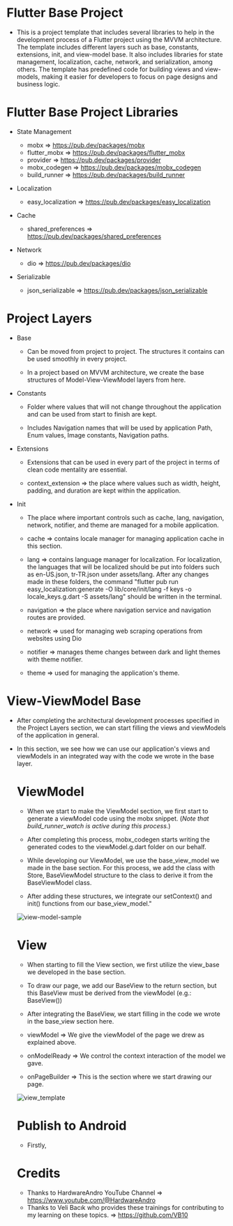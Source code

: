 # Flutter Base Project


-  This is a project template that includes several libraries to help in the development process of a Flutter project using the MVVM architecture. The template includes different layers such as base, constants, extensions, init, and view-model base. It also includes libraries for state management, localization, cache, network, and serialization, among others. The template has predefined code for building views and view-models, making it easier for developers to focus on page designs and business logic.

# Flutter Base Project Libraries
- State Management
  - mobx => https://pub.dev/packages/mobx
  - flutter_mobx => https://pub.dev/packages/flutter_mobx
  - provider => https://pub.dev/packages/provider
  - mobx_codegen => https://pub.dev/packages/mobx_codegen
  - build_runner => https://pub.dev/packages/build_runner
  
- Localization
  - easy_localization => https://pub.dev/packages/easy_localization 

- Cache
  - shared_preferences => https://pub.dev/packages/shared_preferences

- Network 
  - dio => https://pub.dev/packages/dio

- Serializable
  - json_serializable => https://pub.dev/packages/json_serializable

# Project Layers
- Base 
  - Can be moved from project to project. The structures it contains can be used smoothly in every project.
  
  - In a project based on MVVM architecture, we create the base structures of Model-View-ViewModel layers from here.
 
- Constants 
  - Folder where values that will not change throughout the application and can be used from start to finish are kept.
  
  - Includes Navigation names that will be used by application Path, Enum values, Image constants, Navigation paths.
  
- Extensions
  - Extensions that can be used in every part of the project in terms of clean code mentality are essential.

  - context_extension => the place where values such as width, height, padding, and duration are kept within the application.
  
- Init
  - The place where important controls such as cache, lang, navigation, network, notifier, and theme are managed for a mobile application.
  
  - cache => contains locale manager for managing application cache in this section.
  
  - lang => contains language manager for localization. For localization, the languages that will be localized should be put into folders such as en-US.json, tr-TR.json under assets/lang. After any changes made in these folders, the command "flutter pub run easy_localization:generate -O lib/core/init/lang -f keys -o locale_keys.g.dart -S assets/lang" should be written in the terminal.
  
  - navigation => the place where navigation service and navigation routes are provided.
  
  - network => used for managing web scraping operations from websites using Dio
  
  - notifier =>  manages theme changes between dark and light themes with theme notifier.
  
  - theme => used for managing the application's theme.
  
# View-ViewModel Base  
- After completing the architectural development processes specified in the Project Layers section, we can start filling the views and viewModels of the application in general.
- In this section, we see how we can use our application's views and viewModels in an integrated way with the code we wrote in the base layer.
  
   # ViewModel
     - When we start to make the ViewModel section, we first start to generate a viewModel code using the mobx snippet. (*Note that build_runner_watch is active during this process.*)
     
     - After completing this process, mobx_codegen starts writing the generated codes to the viewModel.g.dart folder on our behalf.
     
     - While developing our ViewModel, we use the base_view_model we made in the base section. For this process, we add the class with Store, BaseViewModel structure to the class to derive it from the BaseViewModel class.
     
     - After adding these structures, we integrate our setContext() and init() functions from our base_view_model."
     
  ![view-model-sample](https://user-images.githubusercontent.com/92018394/218278150-b6426b43-3f7b-4bc6-b82a-15a0da24c718.png)

   
   # View
     - When starting to fill the View section, we first utilize the view_base we developed in the base section.
     - To draw our page, we add our BaseView to the return section, but this BaseView must be derived from the viewModel (e.g.: BaseView<LoginViewModel>())
     - After integrating the BaseView, we start filling in the code we wrote in the base_view section here.
 
     - viewModel => We give the viewModel of the page we drew as explained above.
     - onModelReady => We control the context interaction of the model we gave.
     - onPageBuilder => This is the section where we start drawing our page.
  
  ![view_template](https://user-images.githubusercontent.com/92018394/218277912-a1b5a500-c7c6-4866-b4fe-0c3838792bd6.png )
  
  # Publish to Android
    - Firstly,

  # Credits
     - Thanks to HardwareAndro YouTube Channel => https://www.youtube.com/@HardwareAndro
     - Thanks to Veli Bacık who provides these trainings for contributing to my learning on these topics. => https://github.com/VB10
